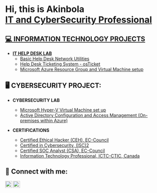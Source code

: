 <h1>Hi, this is Akinbola <br/><a href="https://github.com/Akinbola(akaybabyfaze)">IT and CyberSecurity Professional</h1>

<h2>💻 INFORMATION TECHNOLOGY PROJECTS</h2> 

- <b>IT HELP DESK LAB</b>
  - [Basic Help Desk Network Utilities](https://github.com/akaybabyfaze/Basic-Help-Desk-Network-Utilities)
  - [Help Desk Ticketing System - osTicket](https://github.com/akaybabyfaze/Hyper-V-VM-Lab)
  - [Microsoft Azure Resource Group and Virtual Machine setup](https://github.com/akaybabyfaze/Hyper-V-VM-Lab)
  <!--
  - [JWipe (Disk Wiping Utility)](https://github.com/joshmadakor1/Jwipe.PowerShell)
  - [Active Directory Bulk User Creation](https://github.com/joshmadakor1/AD_PS)
  -->
  
<h2>🖥 CYBERSECURITY PROJECT:</h2>

- <b>CYBERSECURITY LAB</b>
  - [Microsoft Hyper-V Virtual Machine set up](https://github.com/akaybabyfaze/Hyper-V-VM-Lab)
  - [Active Directory Configuration and Access Management (On-premises within Azure)
](https://github.com/akaybabyfaze/Hyper-V-VM-Lab)
 

- <b>CERTIFICATIONS</b>
  - [Certified Ethical Hacker (CEH), EC-Council](https://drive.google.com/file/d/1Mk4064N-f1ltDf4mzQJnI_BjwOgteDJ_/view?usp=share_link)
  - [Certified in Cybersecurity, (ISC)2](https://drive.google.com/file/d/10tqJ0p1iwRf1wzatPD9x84sWlTY7XaTF/view?usp=share_link)
  - [Certified SOC Analyst (CSA), EC-Council](https://drive.google.com/file/d/1kBaOTtTJ-SxTM53T7eL7g7ZDt0yZgY2o/view?usp=share_link)
  - [Information Technology Professional, ICTC-CTIC, Canada](https://drive.google.com/file/d/1uAG5Et6gtaO0XER3rqq97UYvjxRm53Ib/view?usp=share_link)

<h2> 🤳 Connect with me:</h2>

[<img align="left" alt="Akinbola | Twitter" width="22px" src="https://cdn.jsdelivr.net/npm/simple-icons@v3/icons/twitter.svg" />][twitter]
[<img align="left" alt="Akinbola | LinkedIn" width="22px" src="https://cdn.jsdelivr.net/npm/simple-icons@v3/icons/linkedin.svg" />][linkedin]


[twitter]: https://twitter.com/Ak_babyfaze
[linkedin]: https://www.linkedin.com/in/akinbola-oluoseke-ceh-csa-mba
<!--
**akaybabyfaze/akaybabyfaze** is a ✨ _special_ ✨ repository because its `README.md` (this file) appears on your GitHub profile.

Here are some ideas to get you started:

- 🔭 I’m currently working on ...
- 🌱 I’m currently learning ...
- 👯 I’m looking to collaborate on ...
- 🤔 I’m looking for help with ...
- 💬 Ask me about ...
- 📫 How to reach me: ...
- 😄 Pronouns: ...
- ⚡ Fun fact: ...
-->
